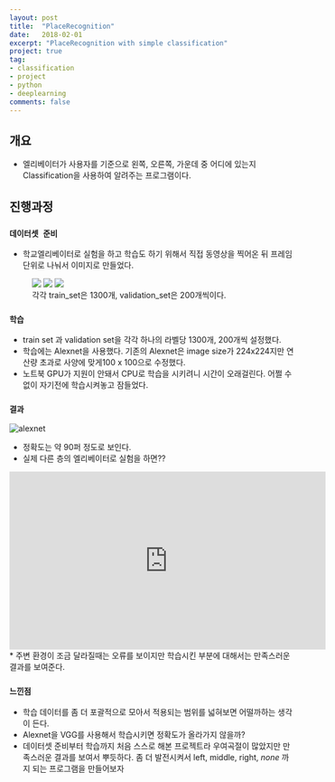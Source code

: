 ```yaml
---
layout: post
title:  "PlaceRecognition"
date:   2018-02-01
excerpt: "PlaceRecognition with simple classification"
project: true
tag:
- classification
- project
- python
- deeplearning
comments: false
---
```


## 개요
* 엘리베이터가 사용자를 기준으로 왼쪽, 오른쪽, 가운데 중 어디에 있는지 Classification을 사용하여 알려주는 프로그램이다.

## 진행과정

### `데이터셋 준비`
* 학교엘리베이터로 실험을 하고 학습도 하기 위해서 직접 동영상을 찍어온 뒤 프레임 단위로 나눠서 이미지로 만들었다.

<figure class="third">
	<img src="https://user-images.githubusercontent.com/35250791/51796885-8e76a380-223d-11e9-8fb6-a1fd07f1ccdb.jpg">
	<img src="https://user-images.githubusercontent.com/35250791/51796886-91719400-223d-11e9-8370-4a3368c92d6f.jpg">
	<img src="https://user-images.githubusercontent.com/35250791/51796887-95051b00-223d-11e9-94bf-f6ba79f87ece.jpg">
	<figcaption>각각 train_set은 1300개, validation_set은 200개씩이다.</figcaption>
</figure>

### `학습 `
* train set 과 validation set을 각각 하나의 라벨당 1300개, 200개씩 설정했다.
* 학습에는 Alexnet을 사용했다. 기존의 Alexnet은 image size가 224x224지만 연산량 초과로 사양에 맞게100 x 100으로 수정했다.
* 노트북 GPU가 지원이 안돼서 CPU로 학습을 시키려니 시간이 오래걸린다. 어쩔 수 없이 자기전에 학습시켜놓고 잠들었다.

### `결과`
![alexnet](https://user-images.githubusercontent.com/35250791/51796898-bfef6f00-223d-11e9-8672-340a7b8a1f2e.JPG)
* 정확도는 약 90퍼 정도로 보인다.
* 실제 다른 층의 엘리베이터로 실험을 하면??
<iframe width="560" height="315" src="https://www.youtube.com/embed/xSXOvojoRdg" frameborder="0" allow="accelerometer; autoplay; encrypted-media; gyroscope; picture-in-picture" allowfullscreen></iframe>
* 주변 환경이 조금 달라질때는 오류를 보이지만 학습시킨 부분에 대해서는 만족스러운 결과를 보여준다.

### `느낀점`
* 학습 데이터를 좀 더 포괄적으로 모아서 적용되는 범위를 넓혀보면 어떨까하는 생각이 든다.
* Alexnet을 VGG를 사용해서 학습시키면 정확도가 올라가지 않을까?
* 데이터셋 준비부터 학습까지 처음 스스로 해본 프로젝트라 우여곡절이 많았지만 만족스러운 결과를 보여서 뿌듯하다. 좀 더 발전시켜서 left, middle, right, _none_ 까지 되는 프로그램을 만들어보자

